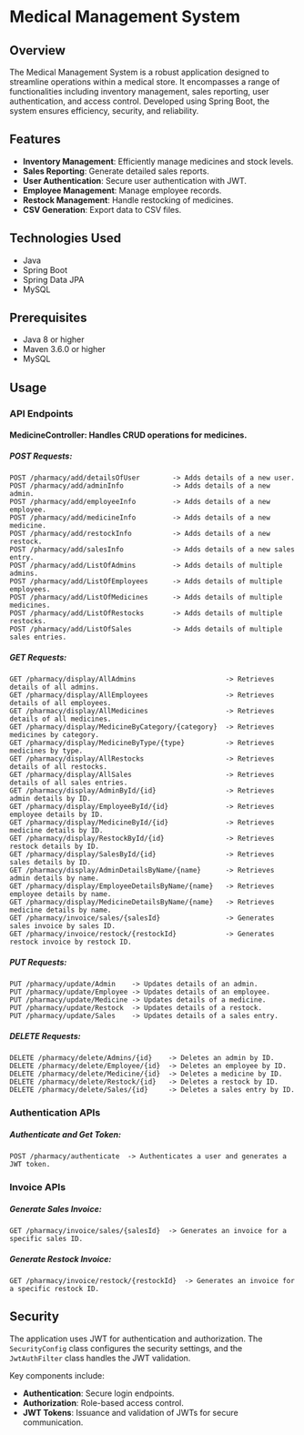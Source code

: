 <!DOCTYPE html>
<html lang="en">
<body>
<h1>Medical Management System</h1>

<h2>Overview</h2>
<p>The Medical Management System is a robust application designed to streamline operations within a medical store. It encompasses a range of functionalities including inventory management, sales reporting, user authentication, and access control. Developed using Spring Boot, the system ensures efficiency, security, and reliability.</p>

<h2>Features</h2>
<ul>
    <li><strong>Inventory Management</strong>: Efficiently manage medicines and stock levels.</li>
    <li><strong>Sales Reporting</strong>: Generate detailed sales reports.</li>
    <li><strong>User Authentication</strong>: Secure user authentication with JWT.</li>
    <li><strong>Employee Management</strong>: Manage employee records.</li>
    <li><strong>Restock Management</strong>: Handle restocking of medicines.</li>
    <li><strong>CSV Generation</strong>: Export data to CSV files.</li>
</ul>

<h2>Technologies Used</h2>
<ul>
    <li>Java</li>
    <li>Spring Boot</li>
    <li>Spring Data JPA</li>
    <li>MySQL</li>
</ul>

<h2>Prerequisites</h2>
<ul>
    <li>Java 8 or higher</li>
    <li>Maven 3.6.0 or higher</li>
    <li>MySQL</li>
</ul>

<h2>Usage</h2>

<h3>API Endpoints</h3>

<h4>MedicineController: Handles CRUD operations for medicines.</h4>

<h5>POST Requests:</h5>
<pre><code>POST /pharmacy/add/detailsOfUser        -> Adds details of a new user.
POST /pharmacy/add/adminInfo            -> Adds details of a new admin.
POST /pharmacy/add/employeeInfo         -> Adds details of a new employee.
POST /pharmacy/add/medicineInfo         -> Adds details of a new medicine.
POST /pharmacy/add/restockInfo          -> Adds details of a new restock.
POST /pharmacy/add/salesInfo            -> Adds details of a new sales entry.
POST /pharmacy/add/ListOfAdmins         -> Adds details of multiple admins.
POST /pharmacy/add/ListOfEmployees      -> Adds details of multiple employees.
POST /pharmacy/add/ListOfMedicines      -> Adds details of multiple medicines.
POST /pharmacy/add/ListOfRestocks       -> Adds details of multiple restocks.
POST /pharmacy/add/ListOfSales          -> Adds details of multiple sales entries.
</code></pre>

<h5>GET Requests:</h5>
<pre><code>GET /pharmacy/display/AllAdmins                      -> Retrieves details of all admins.
GET /pharmacy/display/AllEmployees                   -> Retrieves details of all employees.
GET /pharmacy/display/AllMedicines                   -> Retrieves details of all medicines.
GET /pharmacy/display/MedicineByCategory/{category}  -> Retrieves medicines by category.
GET /pharmacy/display/MedicineByType/{type}          -> Retrieves medicines by type.
GET /pharmacy/display/AllRestocks                    -> Retrieves details of all restocks.
GET /pharmacy/display/AllSales                       -> Retrieves details of all sales entries.
GET /pharmacy/display/AdminById/{id}                 -> Retrieves admin details by ID.
GET /pharmacy/display/EmployeeById/{id}              -> Retrieves employee details by ID.
GET /pharmacy/display/MedicineById/{id}              -> Retrieves medicine details by ID.
GET /pharmacy/display/RestockById/{id}               -> Retrieves restock details by ID.
GET /pharmacy/display/SalesById/{id}                 -> Retrieves sales details by ID.
GET /pharmacy/display/AdminDetailsByName/{name}      -> Retrieves admin details by name.
GET /pharmacy/display/EmployeeDetailsByName/{name}   -> Retrieves employee details by name.
GET /pharmacy/display/MedicineDetailsByName/{name}   -> Retrieves medicine details by name.
GET /pharmacy/invoice/sales/{salesId}                -> Generates sales invoice by sales ID.
GET /pharmacy/invoice/restock/{restockId}            -> Generates restock invoice by restock ID.
</code></pre>

<h5>PUT Requests:</h5>
<pre><code>PUT /pharmacy/update/Admin    -> Updates details of an admin.
PUT /pharmacy/update/Employee -> Updates details of an employee.
PUT /pharmacy/update/Medicine -> Updates details of a medicine.
PUT /pharmacy/update/Restock  -> Updates details of a restock.
PUT /pharmacy/update/Sales    -> Updates details of a sales entry.
</code></pre>

<h5>DELETE Requests:</h5>
<pre><code>DELETE /pharmacy/delete/Admins/{id}    -> Deletes an admin by ID.
DELETE /pharmacy/delete/Employee/{id}  -> Deletes an employee by ID.
DELETE /pharmacy/delete/Medicine/{id}  -> Deletes a medicine by ID.
DELETE /pharmacy/delete/Restock/{id}   -> Deletes a restock by ID.
DELETE /pharmacy/delete/Sales/{id}     -> Deletes a sales entry by ID.
</code></pre>

<h3>Authentication APIs</h3>

<h5>Authenticate and Get Token:</h5>
<pre><code>POST /pharmacy/authenticate  -> Authenticates a user and generates a JWT token.
</code></pre>

<h3>Invoice APIs</h3>

<h5>Generate Sales Invoice:</h5>
<pre><code>GET /pharmacy/invoice/sales/{salesId}  -> Generates an invoice for a specific sales ID.
</code></pre>

<h5>Generate Restock Invoice:</h5>
<pre><code>GET /pharmacy/invoice/restock/{restockId}  -> Generates an invoice for a specific restock ID.
</code></pre>

<h2>Security</h2>
<p>The application uses JWT for authentication and authorization. The <code>SecurityConfig</code> class configures the security settings, and the <code>JwtAuthFilter</code> class handles the JWT validation.</p>

<p>Key components include:</p>
<ul>
    <li><strong>Authentication</strong>: Secure login endpoints.</li>
    <li><strong>Authorization</strong>: Role-based access control.</li>
    <li><strong>JWT Tokens</strong>: Issuance and validation of JWTs for secure communication.</li>
</ul>

</body>
</html>
